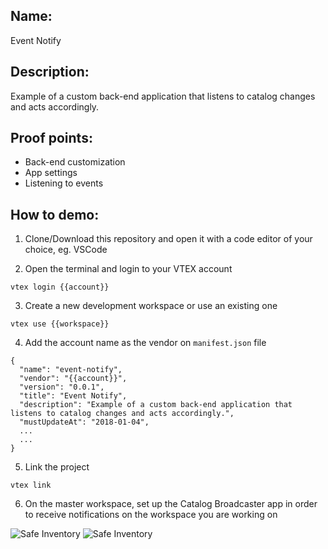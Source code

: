 ## Name:
Event Notify

## Description:
Example of a custom back-end application that listens to catalog changes and acts accordingly.

## Proof points:
- Back-end customization
- App settings
- Listening to events

## How to demo:

1. Clone/Download this repository and open it with a code editor of your choice, eg. VSCode

2. Open the terminal and login to your VTEX account

```
vtex login {{account}}
```

3. Create a new development workspace or use an existing one

```
vtex use {{workspace}}
```

4. Add the account name as the vendor on `manifest.json` file

```
{
  "name": "event-notify",
  "vendor": "{{account}}",
  "version": "0.0.1",
  "title": "Event Notify",
  "description": "Example of a custom back-end application that listens to catalog changes and acts accordingly.",
  "mustUpdateAt": "2018-01-04",
  ...
  ...
}
```

5. Link the project

```
vtex link
```

6. On the master workspace, set up the Catalog Broadcaster app in order to receive notifications on the workspace you are working on

![Safe Inventory](./images/safe-inventory-3.png)
![Safe Inventory](./images/safe-inventory-4.png)